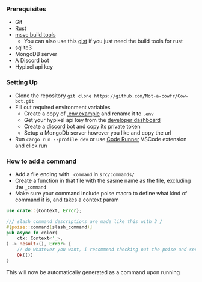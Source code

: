 ### Prerequisites
- Git
- Rust
- [msvc build tools](https://visualstudio.microsoft.com/downloads/?q=build+tools)
    - You can also use this [gist](https://gist.github.com/mmozeiko/7f3162ec2988e81e56d5c4e22cde9977) if you just need
      the build tools for rust
- sqlite3
- MongoDB server
- A Discord bot
- Hypixel api key

### Setting Up
- Clone the repository `git clone https://github.com/Not-a-cowfr/Cow-bot.git`
- Fill out required environment variables
    - Create a copy of [.env.example](.env.example) and rename it to `.env`
    - Get your hypixel api key from the [developer dashboard](https://developer.hypixel.net/)
    - Create a [discord bot](https://discord.com/developers/applications) and copy its private token
    - Setup a MongoDb server however you like and copy the url
- Run `cargo run --profile dev` or use [Code Runner](https://marketplace.visualstudio.com/items?itemName=formulahendry.code-runner) VSCode extension and click run

### How to add a command
- Add a file ending with `_command` in `src/commands/`
- Create a function in that file with the sasme name as the file, excluding the `_command`
- Make sure your command include poise macro to define what kind of command it is, and takes a context param
```rust
use crate::{Context, Error};

/// slash command descriptions are made like this with 3 /
#[poise::command(slash_command)]
pub async fn color(
	ctx: Context<'_>,
) -> Result<(), Error> {
    // do whatever you want, I recommend checking out the poise and serenity docs
    Ok(())
}
```
This will now be automatically generated as a command upon running
